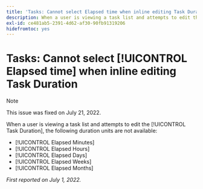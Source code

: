 ```yaml
---
title: 'Tasks: Cannot select Elapsed time when inline editing Task Duration'
description: When a user is viewing a task list and attempts to edit the Task Duration, elapsed duration units are not available.
exl-id: ce481ab5-2391-4d62-af30-90fb91319206
hidefromtoc: yes
---
```

# Tasks: Cannot select [!UICONTROL Elapsed time] when inline editing Task Duration

>[!NOTE]
>
>This issue was fixed on July 21, 2022.

When a user is viewing a task list and attempts to edit the [!UICONTROL Task Duration], the following duration units are not available:

* [!UICONTROL Elapsed Minutes]
* [!UICONTROL Elapsed Hours]
* [!UICONTROL Elapsed Days]
* [!UICONTROL Elapsed Weeks]
* [!UICONTROL Elapsed Months]

_First reported on July 1, 2022._
